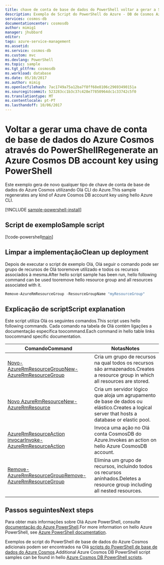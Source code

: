```yaml
---
title: chave de conta de base de dados do PowerShell voltar a gerar a Script Azure Cosmos aaaAzure | Microsoft Docs
description: Exemplo de Script do PowerShell do Azure - DB de Cosmos Azure voltar a gerar a chave da conta
services: cosmos-db
documentationcenter: cosmosdb
author: mimig1
manager: jhubbard
editor: 
tags: azure-service-management
ms.assetid: 
ms.service: cosmos-db
ms.custom: mvc
ms.devlang: PowerShell
ms.topic: sample
ms.tgt_pltfrm: cosmosdb
ms.workload: database
ms.date: 05/10/2017
ms.author: mimig
ms.openlocfilehash: 7ac1749a75a12ba7f8ff68e8106c29693490151a
ms.sourcegitcommit: 523283cc1b3c37c428e77850964dc1c33742c5f0
ms.translationtype: MT
ms.contentlocale: pt-PT
ms.lasthandoff: 10/06/2017
---
```

# <a name="regenerate-an-azure-cosmos-db-account-key-using-powershell"></a><span data-ttu-id="91aed-103">Voltar a gerar uma chave de conta de base de dados do Azure Cosmos através do PowerShell</span><span class="sxs-lookup"><span data-stu-id="91aed-103">Regenerate an Azure Cosmos DB account key using PowerShell</span></span>

<span data-ttu-id="91aed-104">Este exemplo gera de novo qualquer tipo de chave de conta de base de dados do Azure Cosmos utilizando Olá CLI do Azure.</span><span class="sxs-lookup"><span data-stu-id="91aed-104">This sample regenerates any kind of Azure Cosmos DB account key using hello Azure CLI.</span></span>  

[!INCLUDE [sample-powershell-install](../../../includes/sample-powershell-install-no-ssh.md)]

## <a name="sample-script"></a><span data-ttu-id="91aed-105">Script de exemplo</span><span class="sxs-lookup"><span data-stu-id="91aed-105">Sample script</span></span>

[!code-powershell[main](../../../powershell_scripts/cosmosdb/regenerate-account-keys/regenerate-account-keys.ps1?highlight=36-41 "Regenerate Azure Cosmos DB account keys")]

## <a name="clean-up-deployment"></a><span data-ttu-id="91aed-106">Limpar a implementação</span><span class="sxs-lookup"><span data-stu-id="91aed-106">Clean up deployment</span></span>

<span data-ttu-id="91aed-107">Depois de executar o script de exemplo Olá, Olá seguir o comando pode ser grupo de recursos de Olá tooremove utilizado e todos os recursos associados à mesma.</span><span class="sxs-lookup"><span data-stu-id="91aed-107">After hello script sample has been run, hello following command can be used tooremove hello resource group and all resources associated with it.</span></span>

```powershell
Remove-AzureRmResourceGroup -ResourceGroupName "myResourceGroup"
```

## <a name="script-explanation"></a><span data-ttu-id="91aed-108">Explicação de script</span><span class="sxs-lookup"><span data-stu-id="91aed-108">Script explanation</span></span>

<span data-ttu-id="91aed-109">Este script utiliza Olá os seguintes comandos.</span><span class="sxs-lookup"><span data-stu-id="91aed-109">This script uses hello following commands.</span></span> <span data-ttu-id="91aed-110">Cada comando na tabela de Olá contém ligações a documentação específica toocommand.</span><span class="sxs-lookup"><span data-stu-id="91aed-110">Each command in hello table links toocommand specific documentation.</span></span>

| <span data-ttu-id="91aed-111">Comando</span><span class="sxs-lookup"><span data-stu-id="91aed-111">Command</span></span> | <span data-ttu-id="91aed-112">Notas</span><span class="sxs-lookup"><span data-stu-id="91aed-112">Notes</span></span> |
|---|---|
| [<span data-ttu-id="91aed-113">Novo-AzureRmResourceGroup</span><span class="sxs-lookup"><span data-stu-id="91aed-113">New-AzureRmResourceGroup</span></span>](https://docs.microsoft.com/powershell/resourcemanager/azurerm.resources/v3.5.0/new-azurermresourcegroup) | <span data-ttu-id="91aed-114">Cria um grupo de recursos na qual todos os recursos são armazenados.</span><span class="sxs-lookup"><span data-stu-id="91aed-114">Creates a resource group in which all resources are stored.</span></span> |
| [<span data-ttu-id="91aed-115">Novo AzureRmResource</span><span class="sxs-lookup"><span data-stu-id="91aed-115">New-AzureRmResource</span></span>](https://docs.microsoft.com/powershell/module/azurerm.resources/new-azurermresource?view=azurermps-3.8.0) | <span data-ttu-id="91aed-116">Cria um servidor lógico que aloja um agrupamento de base de dados ou elástico.</span><span class="sxs-lookup"><span data-stu-id="91aed-116">Creates a logical server that hosts a database or elastic pool.</span></span> |
| [<span data-ttu-id="91aed-117">AzureRmResourceAction invocar</span><span class="sxs-lookup"><span data-stu-id="91aed-117">Invoke-AzureRmResourceAction</span></span>](https://docs.microsoft.com/powershell/module/azurerm.resources/invoke-azurermresourceaction?view=azurermps-3.8.0) | <span data-ttu-id="91aed-118">Invoca uma ação no Olá conta CosmosDB do Azure.</span><span class="sxs-lookup"><span data-stu-id="91aed-118">Invokes an action on hello Azure CosmosDB account.</span></span> |
| [<span data-ttu-id="91aed-119">Remove-AzureRmResourceGroup</span><span class="sxs-lookup"><span data-stu-id="91aed-119">Remove-AzureRmResourceGroup</span></span>](https://docs.microsoft.com/powershell/resourcemanager/azurerm.resources/v3.5.0/remove-azurermresourcegroup) | <span data-ttu-id="91aed-120">Elimina um grupo de recursos, incluindo todos os recursos aninhados.</span><span class="sxs-lookup"><span data-stu-id="91aed-120">Deletes a resource group including all nested resources.</span></span> |
|||

## <a name="next-steps"></a><span data-ttu-id="91aed-121">Passos seguintes</span><span class="sxs-lookup"><span data-stu-id="91aed-121">Next steps</span></span>

<span data-ttu-id="91aed-122">Para obter mais informações sobre Olá Azure PowerShell, consulte [documentação do Azure PowerShell](https://docs.microsoft.com/powershell/).</span><span class="sxs-lookup"><span data-stu-id="91aed-122">For more information on hello Azure PowerShell, see [Azure PowerShell documentation](https://docs.microsoft.com/powershell/).</span></span>

<span data-ttu-id="91aed-123">Exemplos de script do PowerShell de base de dados do Azure Cosmos adicionais podem ser encontrados na Olá [scripts do PowerShell de base de dados do Azure Cosmos](../powershell-samples.md).</span><span class="sxs-lookup"><span data-stu-id="91aed-123">Additional Azure Cosmos DB PowerShell script samples can be found in hello [Azure Cosmos DB PowerShell scripts](../powershell-samples.md).</span></span>
